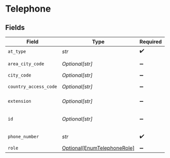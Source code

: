# Telephone


## Fields

| Field                                                                   | Type                                                                    | Required                                                                | Description                                                             | Example                                                                 |
| ----------------------------------------------------------------------- | ----------------------------------------------------------------------- | ----------------------------------------------------------------------- | ----------------------------------------------------------------------- | ----------------------------------------------------------------------- |
| `at_type`                                                               | *str*                                                                   | :heavy_check_mark:                                                      | N/A                                                                     | Telephone                                                               |
| `area_city_code`                                                        | *Optional[str]*                                                         | :heavy_minus_sign:                                                      | Telephone Area CityCode                                                 | 972                                                                     |
| `city_code`                                                             | *Optional[str]*                                                         | :heavy_minus_sign:                                                      | City Code                                                               | DEN                                                                     |
| `country_access_code`                                                   | *Optional[str]*                                                         | :heavy_minus_sign:                                                      | TelephoneCountry AccessCode                                             | 1                                                                       |
| `extension`                                                             | *Optional[str]*                                                         | :heavy_minus_sign:                                                      | Telephone extension number                                              | 234                                                                     |
| `id`                                                                    | *Optional[str]*                                                         | :heavy_minus_sign:                                                      | UOptional internally referenced id                                      | 3                                                                       |
| `phone_number`                                                          | *str*                                                                   | :heavy_check_mark:                                                      | Mobile/Telephone Number                                                 | 972-000-787                                                             |
| `role`                                                                  | [Optional[EnumTelephoneRole]](../../models/shared/enumtelephonerole.md) | :heavy_minus_sign:                                                      | N/A                                                                     | Mobile                                                                  |